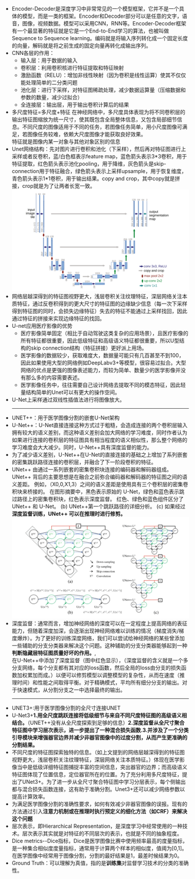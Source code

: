 <!--
 * @Author: rooterShip
 * @Date: 2023-09-18 16:44:12
 * @LastEditors: rooterShip
 * @LastEditTime: 2023-09-20 21:45:16
-->
- Encoder-Decoder是深度学习中非常常见的一个模型框架，它并不是一个具体的模型，而是一类的框架。Encoder和Decoder部分可以是任意的文字，语音，图像，视频数据。模型可以采用CNN，RNN等。Encoder-Decoder框架有一个最显著的特征就是它是一个End-to-End学习的算法，也被叫做Sequence to Sequence learning。编码就是将输入序列转化成一个固定长度的向量，解码就是将之前生成的固定向量再转化成输出序列。
- CNN各层的作用：
  - 输入层：用于数据的输入
  - 卷积层：利用卷积核进行特征提取和特征映射
  - 激励函数（RELU）：增加非线性映射（因为卷积是线性运算）使其不仅仅能处理简单的二分类问题
  - 池化层：进行下采样，对特征图稀疏处理，减少数据运算量（压缩数据和参数的数量，减少过拟合）
  - 全连接层：输出层，用于输出卷积计算后的结果
- 多尺度特征=多尺度+特征
  在神经网络中，多尺度具体表现为将不同卷积层的输出特征图缩放为统一尺寸，使其既包含全局整体信息，又包含局部细节信息。不同尺度的图像适用于不同的任务，若图像任务简单，用小尺度图像可满足，若图像任务较难，依赖大尺度图像才能获取良好效果。<br>特征就是图像内某一对象与其他对象区别的信息
- Unet网络结构：先对图片进行卷积和池化（下采样），然后再对特征图进行上采样或者反卷积，蓝/白色框表示feature map，蓝色箭头表示3*3卷积，用于特征提取，红色箭头表示池化pooling，用于降维，灰色箭头是skip-connection用于特征融合，绿色箭头表示上采样upsample，用于恢复维度，青色箭头表示1\*1卷积，用于输出结果。copy and crop，其中copy就是拼接，crop就是为了让两者长宽一致。
  ![U-Net网络结构](img/U-Net网络.png)
- 网络层越深得到的特征图视野更大，浅层卷积关注纹理特征，深层网络关注本质特征，通过反卷积得到的更大尺寸的特征图的边缘缺少信息（每一次下采样得到特征图的同时，会损失边缘特征）失去的特征不能通过上采样找回，因此通过特征的拼接来实现边缘特征的找回。
- U-net应用医疗影像的优势
  - 医疗影像简单固定（相比于自动驾驶这类复杂的应用场景），且医疗影像的所有特征都很重要，因此低级特征和高级语义特征都很重要，所以U型结构的skip connection结构（特征拼接）更好派上用场。
  - 医学影像的数据较少，获取难度大，数据量可能只有几百甚至不到100，因此如果使用大型的网络例如DeepLabv3+等模型，很容易过拟合。大型网络的优点是更强的图像表述能力，而较为简单、数量少的医学影像并没有那么多的内容需要表述。
  - 医学影像任务中，往往需要自己设计网络去提取不同的模态特征，因此轻量结构简单的Unet可以有更大的操作空间。
- U-Net上采样通过双线性插值法进行将图像放大。
  ***
- UNET++：用于医学图像分割的嵌套U-Net架构
- U-Net++：U-Net直接连接这种方式过于粗糙，会造成连接的两个卷积层输入拥有较大的语义差别，而这种语义差别会加大网络的学习难度，同时作者认为如果进行连接的卷积层的特征图具有相当程度的语义相似性，那么整个网络的学习难度会大大减少。同时，U-Net++具有深度监督的能力。
- 为了减少语义差别，U-Net++在U-Net的直接连接的基础之上增加了系列嵌套的密集跳跃路径连接的卷积层，并融合了下一阶段卷积的特征。
- UNet++ 由通过一系列嵌套的密集卷积块连接的编码器和解码器组成。 UNet++ 背后的主要思想是在融合之前弥合编码器和解码器的特征图之间的语义差距。 例如，（X0,0,X1,3）之间的语义差距是使用具有三个卷积层的密集卷积块来桥接的。 在图形摘要中，黑色表示原始的 U-Net，绿色和蓝色表示跳过路径上的密集卷积块，红色表示深度监督。 红色、绿色和蓝色组件区分了 UNet++ 和 U-Net。 (b) UNet++第一个跳跃路径的详细分析。 (c) 如果经过**深度监督训练，UNet++ 可以在推理时进行修剪。**
  ![U-Net++](img/U-Net++网络.png)
- 深度监督：通常而言，增加神经网络的深度可以在一定程度上提高网络的表征能力，但随着深度加深，会逐渐出现神经网络难以训练的情况（梯度消失/梯度爆炸）。为了更好的训练深度网络，我们可以尝试给神经网络的某些曾添加一些辅助的分支分类器来解决这个问题。这种辅助的分支分类器能够起到一种**判断隐藏层特征图质量好坏的作用。**,<br>在U-Net++中添加了深度监督（图中红色显示），（深度监督的含义就是一个多分支网络，每个分支都有其对应的loss函数，然后全局的loss由分支的损失函数加权累加而成。）以便可以修剪模型以调整模型的复杂性，从而在速度（推理时间）和性能之间取得平衡。对于精确模式，平均所有细分分支的输出。对于快速模式，从分割分支之一中选择最终的输出。
  ***
- UNET3+:用于医学图像分割的全尺寸连接UNET
- U-Net3+**1.用全尺度跳跃连接将低级细节与来自不同尺度特征图的高级语义相结合。**（UNET++没有从全尺度探索到足够的信息）**2.深度监督从全尺寸聚合特征图中学习层次表示，进一步提出了一种混合损失函数.3.并涉及了一个分类引导模块来增强器官边界并减少非器官图像中的过度分割，从而产生更准确的分割结果。**
- 不同尺度的特征图探索独特的信息。（如上文提到的网络层越深得到的特征图视野更大，浅层卷积关注纹理特征，深层网络关注本质特征。）体现在医学影像当中是低级详细特征图捕捉丰富的空间信息，突出器官的边界；而高级语义特征图体现了位置信息，定位器官所在的位置。为了充分利用多尺度特征，提出了UNet3+。为了进一步从全尺寸聚合特征图中学习分层表示，每个侧输出都与混合损失函数连接，这有助于准确分割。Unet3+还可以减少网络参数以提高计算效率。
- 为满足医学图像分割的准确性要求，如何有效减少非器官图像的误报。现有的方法通过引入**注意力机制或在推理时执行预定义的细化方法（如CRF）来解决这个问题**
- 层次表示，即Hierarchical Representation，是深度学习中经常使用的一种技术。层次表示其实就是对特征的不同层次的表示，也就是不同的抽象程度。
- Dice metrics--Dice指标，Dice是医学图像比赛中使用频率最高的度量指标，是一种集合相似度度量指标，通常用于计算两个样本的相似度，值阈为[0,1]。在医学图像中经常用于图像分割，分割的最好结果是1，最差时候结果为0。
- Ground Truth：可以理解为真值，指的是**训练集**对监督学习技术的分类的准确性。